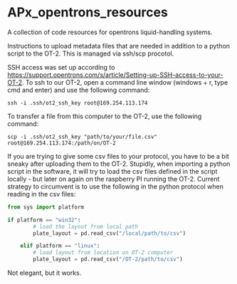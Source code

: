 # APx_opentrons_resources
A collection of code resources for opentrons liquid-handling systems.

Instructions to upload metadata files that are needed in addition to a python script to the OT-2. This is managed via ssh/scp procotol.

SSH access was set up according to https://support.opentrons.com/s/article/Setting-up-SSH-access-to-your-OT-2. To ssh to our OT-2, open a command line window (windows + r, type cmd and enter) and use the following command:

```
ssh -i .ssh/ot2_ssh_key root@169.254.113.174
```

To transfer a file from this computer to the OT-2, use the following command:

```
scp -i .ssh/ot2_ssh_key "path/to/your/file.csv" root@169.254.113.174:/path/on/OT-2
```


If you are trying to give some csv files to your protocol, you have to be a bit sneaky after uploading them to the OT-2. Stupidly, when importing a python script in the software, it will try to load the csv files defined in the script locally - but later on again on the raspberry PI running the OT-2. Current strategy to circumvent is to use the following in the python protocol when reading in the csv files:

```python
from sys import platform

if platform == "win32":
        # load the layout from local path
        plate_layout = pd.read_csv("/local/path/to/csv")

    elif platform == "linux":
        # load layout from location on OT-2 computer
        plate_layout = pd.read_csv("/OT-2/path/to/csv")
```

Not elegant, but it works.

